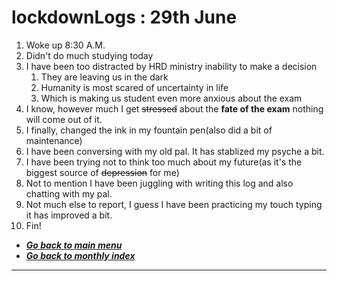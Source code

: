 # lockdownLogs : 29th June

1. Woke up 8:30 A.M.
2. Didn't do much studying today
3. I have been too distracted by HRD ministry inability to make a decision
   1. They are leaving us in the dark
   2. Humanity is most scared of uncertainty in life
   3. Which is making us student even more anxious about the exam
4. I know, however much I get ~~stressed~~ about the **fate of the exam** nothing will come out of it.
5. I finally, changed the ink in my fountain pen(also did a bit of maintenance)
6. I have been conversing with my old pal. It has stablized my psyche a bit.
7. I have been trying not to think too much about my future(as it's the biggest source of ~~depression~~ for me)
8. Not to mention I have been juggling with writing this log and also chatting with my pal.
9. Not much else to report, I guess I have been practicing my touch typing it has improved a bit.
10. Fin!

- [**_Go back to main menu_**](../README.md)
- [**_Go back to monthly index_**](index.md)

---
